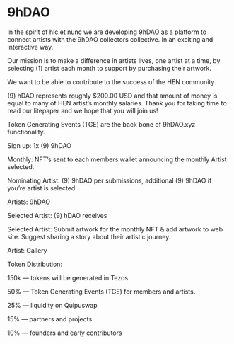 # 9hDAO
In the spirit of hic et nunc we are developing 9hDAO as a platform to connect artists with the 9hDAO collectors collective. In an exciting and interactive way.

Our mission is to make a difference in artists lives, one artist at a time,
by selecting (1) artist each month to support by purchasing their artwork.

We want to be able to contribute to the success of the HEN community.

(9) hDAO represents roughly $200.00 USD and that amount of money is equal to many of HEN artist’s monthly salaries. Thank you for taking time to read our litepaper and we hope that you will join us!

Token Generating Events (TGE) are the back bone of 9hDAO.xyz functionality.

Sign up: 1x (9) 9hDAO

Monthly: NFT’s sent to each members wallet announcing the monthly Artist selected.

Nominating Artist: (9) 9hDAO per submissions, additional (9) 9hDAO if you’re artist is selected.

Artists: 9hDAO

Selected Artist: (9) hDAO receives

Selected Artist: Submit artwork for the monthly NFT & add artwork to web site. Suggest sharing a story about their artistic journey.

Artist: Gallery

Token Distribution:

150k — tokens will be generated in Tezos

50% — Token Generating Events (TGE) for members and artists.

25% — liquidity on Quipuswap

15% — partners and projects

10% — founders and early contributors
